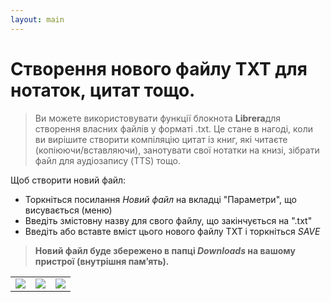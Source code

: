```yaml
---
layout: main
---
```


# Створення нового файлу TXT для нотаток, цитат тощо.

> Ви можете використовувати функції блокнота **Librera**для створення власних файлів у форматі .txt. Це стане в нагоді, коли ви вирішите створити компіляцію цитат із книг, які читаєте (копіюючи/вставляючи), занотувати свої нотатки на книзі, зібрати файл для аудіозапису (TTS) тощо.

Щоб створити новий файл:
* Торкніться посилання _Новий файл_ на вкладці &quot;Параметри&quot;, що висувається (меню)
* Введіть змістовну назву для свого файлу, що закінчується на &quot;.txt&quot;
* Введіть або вставте вміст цього нового файлу TXT і торкніться _SAVE_
> **Новий файл буде збережено в папці _Downloads_ на вашому пристрої (внутрішня пам’ять).**

||||
|-|-|-|
|![](1.png)|![](2.png)|![](3.png)|
